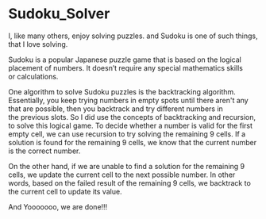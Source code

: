 # Sudoku_Solver
I, like many others, enjoy solving puzzles. and Sudoku is one of such things, that I love solving.

Sudoku is a popular Japanese puzzle game that is based on the logical placement of numbers. It doesn’t require any special mathematics skills or calculations.

One algorithm to solve Sudoku puzzles is the backtracking algorithm. Essentially, you keep trying numbers in empty spots until there aren't any that are possible, then you backtrack and try different numbers in the previous slots.
So I did use the concepts of backtracking and recursion, to solve this logical game.
To decide whether a number is valid for the first empty cell, we can use recursion to try solving the remaining 9 cells. If a solution is found for the remaining 9 cells, we know that the current number is the correct number.

On the other hand, if we are unable to find a solution for the remaining 9 cells, we update the current cell to the next possible number. In other words, based on the failed result of the remaining 9 cells, we backtrack to the current cell to update its value.

And Yooooooo, we are done!!!
